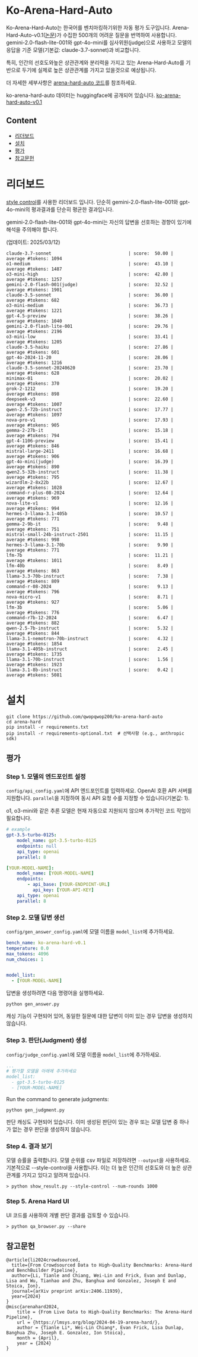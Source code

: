 # Ko-Arena-Hard-Auto

Ko-Arena-Hard-Auto는 한국어를 벤치마킹하기위한 자동 평가 도구입니다. 
Arena-Hard-Auto-v0.1([논문](https://arxiv.org/abs/2406.11939))가 수집한 500개의 어려운 질문을 번역하여 사용합니다.
gemini-2.0-flash-lite-001와 gpt-4o-mini를 심사위원(judge)으로 사용하고 모델의 응답을 기준 모델(기본값: claude-3.7-sonnet)과 비교합니다.

특히, 인간의 선호도와높은 상관관계와 분리력을 가지고 있는 Arena-Hard-Auto를 기반으로 두기에 실제로 높은 상관관계를 가지고 있을것으로 예상됩니다. 

더 자세한 세부사항은 [arena-hard-auto 코드](https://github.com/lmarena/arena-hard-auto)를 참조하세요.

ko-arena-hard-auto 데이터는 huggingface에 공개되어 있습니다. [ko-arena-hard-auto-v0.1](https://huggingface.co/datasets/qwopqwop/ko-arena-hard-auto-v0.1)

## Content
- [리더보드](#리더보드)
- [설치](#설치)
- [평가](#평가)
- [참고문헌](#참고문헌)

# 리더보드
 [style control](https://lmsys.org/blog/2024-08-28-style-control/)를 사용한 리더보드 입니다.
단순히 gemini-2.0-flash-lite-001와 gpt-4o-mini의 평과결과를 단순히 평균한 결과입니다.

gemini-2.0-flash-lite-001와 gpt-4o-mini는 자신의 답변을 선호하는 경향이 있기에 해석을 주의해야 합니다.

(업데이트: 2025/03/12)
```console
claude-3.7-sonnet                             | score:  50.00 | average #tokens: 1094
o1-medium                                     | score:  43.10 | average #tokens: 1487
o3-mini-high                                  | score:  42.80 | average #tokens: 1257
gemini-2.0-flash-001(judge)                   | score:  32.52 | average #tokens: 1901
claude-3.5-sonnet                             | score:  36.00 | average #tokens: 682
o3-mini-medium                                | score:  36.73 | average #tokens: 1221
gpt-4.5-preview                               | score:  38.26 | average #tokens: 1040
gemini-2.0-flash-lite-001                     | score:  29.76 | average #tokens: 2196
o3-mini-low                                   | score:  33.41 | average #tokens: 1205
claude-3.5-haiku                              | score:  27.86 | average #tokens: 601
gpt-4o-2024-11-20                             | score:  28.06 | average #tokens: 1216
claude-3.5-sonnet-20240620                    | score:  23.70 | average #tokens: 628
minimax-01                                    | score:  20.02 | average #tokens: 370
grok-2-1212                                   | score:  19.20 | average #tokens: 898
deepseek-v3                                   | score:  22.60 | average #tokens: 1007
qwen-2.5-72b-instruct                         | score:  17.77 | average #tokens: 1097
nova-pro-v1                                   | score:  17.93 | average #tokens: 905
gemma-2-27b-it                                | score:  15.18 | average #tokens: 794
gpt-4-1106-preview                            | score:  15.41 | average #tokens: 846
mistral-large-2411                            | score:  16.68 | average #tokens: 906
gpt-4o-mini(judge)                            | score:  16.39 | average #tokens: 890
qwen2.5-32b-instruct                          | score:  11.38 | average #tokens: 795
wizardlm-2-8x22b                              | score:  12.67 | average #tokens: 1028
command-r-plus-08-2024                        | score:  12.64 | average #tokens: 969
nova-lite-v1                                  | score:  12.16 | average #tokens: 994
hermes-3-llama-3.1-405b                       | score:  10.57 | average #tokens: 771
gemma-2-9b-it                                 | score:   9.48 | average #tokens: 751
mistral-small-24b-instruct-2501               | score:  11.15 | average #tokens: 998
hermes-3-llama-3.1-70b                        | score:   9.90 | average #tokens: 771
lfm-7b                                        | score:  11.21 | average #tokens: 1011
lfm-40b                                       | score:   8.49 | average #tokens: 863
llama-3.3-70b-instruct                        | score:   7.38 | average #tokens: 809
command-r-08-2024                             | score:   9.13 | average #tokens: 796
nova-micro-v1                                 | score:   8.71 | average #tokens: 927
lfm-3b                                        | score:   5.06 | average #tokens: 776
command-r7b-12-2024                           | score:   6.47 | average #tokens: 882
qwen-2.5-7b-instruct                          | score:   5.32 | average #tokens: 844
llama-3.1-nemotron-70b-instruct               | score:   4.32 | average #tokens: 1854
llama-3.1-405b-instruct                       | score:   2.45 | average #tokens: 1735
llama-3.1-70b-instruct                        | score:   1.56 | average #tokens: 1923
llama-3.1-8b-instruct                         | score:   0.42 | average #tokens: 5081                                                                                            
```

# 설치
```
git clone https://github.com/qwopqwop200/ko-arena-hard-auto
cd arena-hard
pip install -r requirements.txt
pip install -r requirements-optional.txt  # 선택사항 (e.g., anthropic sdk)
```
## 평가

### Step 1. 모델의 엔드포인트 설정
`config/api_config.yaml`에 API 엔드포인트를 입력하세요. OpenAI 호환 API 서버를 지원합니다. `parallel`을 지정하여 동시 API 요청 수를 지정할 수 있습니다(기본값: 1).

o1, o3-mini와 같은 추론 모델은 현재 자동으로 지원되지 않으며 추가적인 코드 작업이 필요합니다.
```yaml
# example
gpt-3.5-turbo-0125:
    model_name: gpt-3.5-turbo-0125
    endpoints: null
    api_type: openai
    parallel: 8

[YOUR-MODEL-NAME]:
    model_name: [YOUR-MODEL-NAME]
    endpoints:
        - api_base: [YOUR-ENDPOINT-URL]
          api_key: [YOUR-API-KEY]
    api_type: openai
    parallel: 8
```

### Step 2. 모델 답변 생선

`config/gen_answer_config.yaml`에 모델 이름을 `model_list`에 추가하세요.
```yaml
bench_name: ko-arena-hard-v0.1
temperature: 0.0
max_tokens: 4096
num_choices: 1


model_list:
  - [YOUR-MODEL-NAME]
```

답변을 생성하려면 다음 명령어을 실행하세요.
```console
python gen_answer.py
```
캐싱 기능이 구현되어 있어, 동일한 질문에 대한 답변이 이미 있는 경우 답변을 생성하지 않습니다.

### Step 3. 판단(Judgment) 생성

`config/judge_config.yaml`에 모델 이름을 `model_list`에 추가하세요.
```yaml
...
# 평가할 모델을 아래에 추가하세요
model_list:
  - gpt-3.5-turbo-0125
  - [YOUR-MODEL-NAME]
```

Run the command to generate judgments:
```console
python gen_judgment.py
```
판단 캐싱도 구현되어 있습니다. 이미 생성된 판단이 있는 경우 또는 모델 답변 중 하나가 없는 경우 판단을 생성하지 않습니다.

### Step 4. 결과 보기
모델 승률을 출력합니다. 모델 순위를 csv 파일로 저장하려면 `--output`을 사용하세요. 기본적으로 --style-control을 사용합니다. 
이는 더 높은 인간의 선호도와 더 높은 상관관계를 가지고 있다고 알려져 있습니다.
```console
> python show_result.py --style-control --num-rounds 1000
```

### Step 5. Arena Hard UI
UI 코드를 사용하여 개별 판단 결과를 검토할 수 있습니다.
```console
> python qa_browser.py --share
```

## 참고문헌
```
@article{li2024crowdsourced,
  title={From Crowdsourced Data to High-Quality Benchmarks: Arena-Hard and BenchBuilder Pipeline},
  author={Li, Tianle and Chiang, Wei-Lin and Frick, Evan and Dunlap, Lisa and Wu, Tianhao and Zhu, Banghua and Gonzalez, Joseph E and Stoica, Ion},
  journal={arXiv preprint arXiv:2406.11939},
  year={2024}
}
@misc{arenahard2024,
    title = {From Live Data to High-Quality Benchmarks: The Arena-Hard Pipeline},
    url = {https://lmsys.org/blog/2024-04-19-arena-hard/},
    author = {Tianle Li*, Wei-Lin Chiang*, Evan Frick, Lisa Dunlap, Banghua Zhu, Joseph E. Gonzalez, Ion Stoica},
    month = {April},
    year = {2024}
}
```
